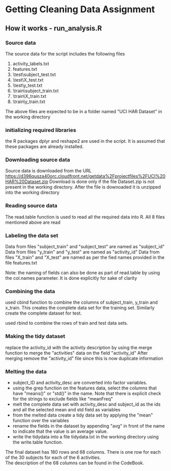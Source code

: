 # Getting Cleaning Data Assignment

## How it works - run_analysis.R

### Source data
The source data for the script includes the following files 

1. activity_labels.txt
2. features.txt
3. \test\subject_test.txt
4. \test\X_test.txt
5. \test\y_test.txt
6. \train\subject_train.txt
7. \train\X_train.txt
8. \train\y_train.txt

The above files are expected to be in a folder named "UCI HAR Dataset" in the working directory

### initializing required libraries
the R packages dplyr and reshape2 are used in the script. It is assumed that these packages are already installed. 

### Downloading source data 
Source data is downloaded from the URL https://d396qusza40orc.cloudfront.net/getdata%2Fprojectfiles%2FUCI%20HAR%20Dataset.zip
Download is done only if the file Dataset.zip is not present in the working directory. 
After the file is downoaded it is unzipped into the working directory

### Reading source data 
The read.table function is used to read all the required data into R. All 8 files mentioned above are read

### Labeling the data set
Data from files "subject_train" and "subject_test" are named as "subject_id"
Data from files "y_train" and "y_test" are named as "activity_id"
Data from files "X_train" and "X_test" are named as per the fied names provided in the file features.txt

Note: the naming of fields can also be done as part of read.table by using the col.names parameter. It is done explicitly for sake of clarity

### Combining the data
used cbind function to combine the columns of subject_train, y_train and x_train. This creates the complete data set for the training set. Similarly create the complete dataset for test.

used rbind to combine the rows of train and test data sets.

### Making the tidy dataset
replace the activity_id with the activity description by using the merge function to merge the "activities" data on the field "activity_id"
After merging remove the "activity_id" file since this is now duplicate information 

### Melting the data
- subject_ID and activity_desc are converted into factor variables. 
- using the grep function on the features data, select the columns that have "means()" or "std()" in the name. Note that there is explicit check for the strings to exclude fields like "meanFreq"
- melt the complete data set with activity_desc and subject_id as the ids and all the selected mean and std field as variables
- from the melted data create a tidy data set by applying the "mean" function over the variables 
- rename the fields in the dataset by appending "avg" in front of the name to indicate that the value is an average value.
- write the tidydata into a file tidydata.txt in the working directory using the write.table function.

The final dataset has 180 rows and 68 columns. There is one row for each of the 30 subjects for each of the 6 activities.  
The description of the 68 columns can be found in the CodeBook.

